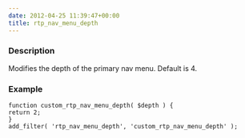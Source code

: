 ```yaml
---
date: 2012-04-25 11:39:47+00:00
title: rtp_nav_menu_depth
---
```


### Description


Modifies the depth of the primary nav menu. Default is 4.


### Example



    
    function custom_rtp_nav_menu_depth( $depth ) {
    return 2;
    }
    add_filter( 'rtp_nav_menu_depth', 'custom_rtp_nav_menu_depth' );
